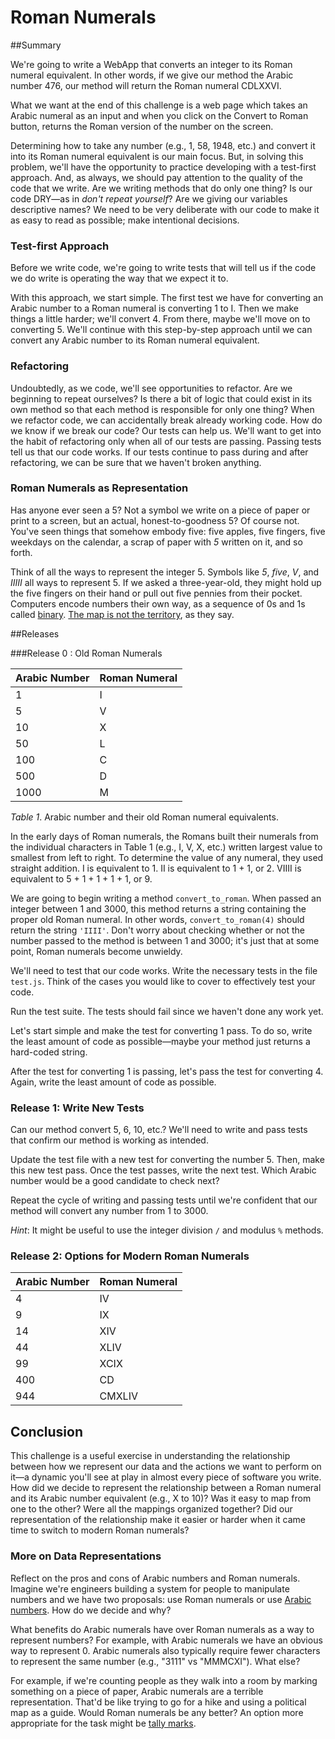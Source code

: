 # Roman Numerals

##Summary

We're going to write a WebApp that converts an integer to its Roman numeral equivalent. In other words, if we give our method the Arabic number 476, our method will return the Roman numeral CDLXXVI.

What we want at the end of this challenge is a web page which takes an Arabic numeral as an input and when you click on the Convert to Roman button, returns the Roman version of the number on the screen.

Determining how to take any number (e.g., 1, 58, 1948, etc.) and convert it into its Roman numeral equivalent is our main focus.  But, in solving this problem, we'll have the opportunity to practice developing with a test-first approach.  And, as always, we should pay attention to the quality of the code that we write.  Are we writing methods that do only one thing?  Is our code DRY—as in *don't repeat yourself*? Are we giving our variables descriptive names?  We need to be very deliberate with our code to make it as easy to read as possible; make intentional decisions.

### Test-first Approach
Before we write code, we're going to write tests that will tell us if the code we do write is operating the way that we expect it to.  

With this approach, we start simple.  The first test we have for converting an Arabic number to a Roman numeral is converting 1 to I.  Then we make things a little harder; we'll convert 4.  From there, maybe we'll move on to converting 5.  We'll continue with this step-by-step approach until we can convert any Arabic number to its Roman numeral equivalent.

### Refactoring
Undoubtedly, as we code, we'll see opportunities to refactor.  Are we beginning to repeat ourselves?  Is there a bit of logic that could exist in its own method so that each method is responsible for only one thing?  When we refactor code, we can accidentally break already working code. How do we know if we break our code?  Our tests can help us.  We'll want to get into the habit of refactoring only when all of our tests are passing.  Passing tests tell us that our code works.  If our tests continue to pass during and after refactoring, we can be sure that we haven't broken anything.

### Roman Numerals as Representation
Has anyone ever seen a 5? Not a symbol we write on a piece of paper or print to a screen, but an actual, honest-to-goodness 5?  Of course not. You've seen things that somehow embody five: five apples, five fingers, five weekdays on the calendar, a scrap of paper with *5* written on it, and so forth.

Think of all the ways to represent the integer 5.  Symbols like *5*, *five*, *V*, and *IIIII* all ways to represent 5. If we asked a three-year-old, they might hold up the five fingers on their hand or pull out five pennies from their pocket. Computers encode numbers their own way, as a sequence of 0s and 1s called [binary](http://en.wikipedia.org/wiki/Binary_number).  [The map is not the territory](http://en.wikipedia.org/wiki/Map%E2%80%93territory_relation), as they say.


##Releases

###Release 0 : Old Roman Numerals

| Arabic Number  | Roman Numeral |
| -------------- | ------------- |
| 1              | I             |
| 5              | V             |
| 10             | X             |
| 50             | L             |
| 100            | C             |
| 500            | D             |
| 1000           | M             |

*Table 1*. Arabic number and their old Roman numeral equivalents.


In the early days of Roman numerals, the Romans built their numerals from the individual characters in Table 1 (e.g., I, V, X, etc.) written largest value to smallest from left to right.  To determine the value of any numeral, they used straight addition.  I is equivalent to 1.  II is equivalent to 1 + 1, or 2.  VIIII is equivalent to 5 + 1 + 1 + 1 + 1, or 9.

We are going to begin writing a method `convert_to_roman`.  When passed an integer between 1 and 3000, this method returns a string containing the proper old Roman numeral.  In other words, `convert_to_roman(4)` should return the string `'IIII'`.  Don't worry about checking whether or not the number passed to the method is between 1 and 3000; it's just that at some point, Roman numerals become unwieldy.

We'll need to test that our code works. Write the necessary tests in the file `test.js`.  Think of the cases you would like to cover to effectively test your code.

Run the test suite.  The tests should fail since we haven't done any work yet.

Let's start simple and make the test for converting 1 pass.  To do so, write the least amount of code as possible—maybe your method just returns a hard-coded string.

After the test for converting 1 is passing, let's pass the test for converting 4.  Again, write the least amount of code as possible.

### Release 1: Write New Tests

Can our method convert 5, 6, 10, etc.?  We'll need to write and pass tests that confirm our method is working as intended.

Update the test file with a new test for converting the number 5.  Then, make this new test pass.  Once the test passes, write the next test.  Which Arabic number would be a good candidate to check next?

Repeat the cycle of writing and passing tests until we're confident that our method will convert any number from 1 to 3000.

*Hint*: It might be useful to use the integer division `/` and modulus `%` methods.

### Release 2: Options for Modern Roman Numerals

| Arabic Number | Roman Numeral |
| ------------- | ------------- |
| 4             | IV            |
| 9             | IX            |
| 14            | XIV           |
| 44            | XLIV          |
| 99            | XCIX          |
| 400           | CD            |
| 944           | CMXLIV        |



## Conclusion
This challenge is a useful exercise in understanding the relationship between how we represent our data and the actions we want to perform on it—a dynamic you'll see at play in almost every piece of software you write.  How did we decide to represent the relationship between a Roman numeral and its Arabic number equivalent (e.g., X to 10)?  Was it easy to map from one to the other?  Were all the mappings organized together?  Did our representation of the relationship make it easier or harder when it came time to switch to modern Roman numerals?

### More on Data Representations
Reflect on the pros and cons of Arabic numbers and Roman numerals. Imagine we're engineers building a system for people to manipulate numbers and we have two proposals: use Roman numerals or use [Arabic numbers](http://en.wikipedia.org/wiki/Arabic_numerals). How do we decide and why?

What benefits do Arabic numerals have over Roman numerals as a way to represent numbers? For example, with Arabic numerals we have an obvious way to represent 0. Arabic numerals also typically require fewer characters to represent the same number (e.g., "3111" vs "MMMCXI"). What else? 

For example, if we're counting people as they walk into a room by marking something on a piece of paper, Arabic numerals are a terrible representation. That'd be like trying to go for a hike and using a political map as a guide.  Would Roman numerals be any better?  An option more appropriate for the task might be [tally marks](http://en.wikipedia.org/wiki/Tally_marks).